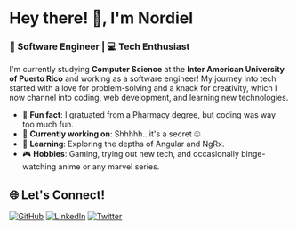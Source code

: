 # Hey there! 👋, I'm Nordiel  
### 🚀 Software Engineer | 💻 Tech Enthusiast  

I'm currently studying **Computer Science** at the **Inter American University of Puerto Rico** and working as a software engineer! My journey into tech started with a love for problem-solving and a knack for creativity, which I now channel into coding, web development, and learning new technologies.

- 🌟 **Fun fact**: I gratuated from a Pharmacy degree, but coding was way too much fun.   
- 🔭 **Currently working on**: Shhhhh...it's a secret 🤐 
- 🌱 **Learning**: Exploring the depths of Angular and NgRx.  
- 🎮 **Hobbies**: Gaming, trying out new tech, and occasionally binge-watching anime or any marvel series.  

## 🌐 Let's Connect!  
[![GitHub](https://img.shields.io/badge/GitHub-333?style=for-the-badge&logo=github&logoColor=white)](https://github.com/nordiel)  [![LinkedIn](https://img.shields.io/badge/LinkedIn-0077B5?style=for-the-badge&logo=linkedin&logoColor=white)](https://www.linkedin.com/in/nordielmartinez/)  [![Twitter](https://img.shields.io/badge/Twitter-1DA1F2?style=for-the-badge&logo=twitter&logoColor=white)](https://x.com/nxrdiel)  

